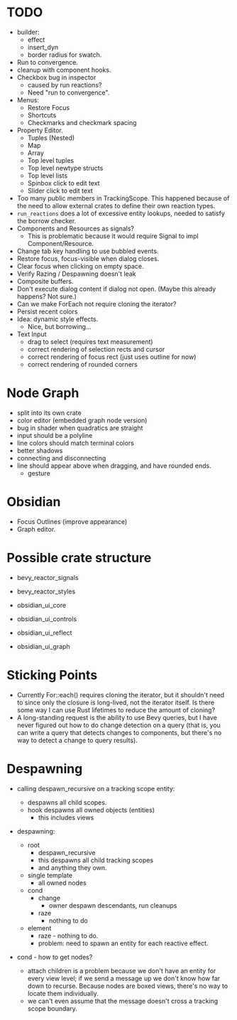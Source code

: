 # TODO

- builder:
  - effect
  - insert_dyn
  - border radius for swatch.
- Run to convergence.
- cleanup with component hooks.
- Checkbox bug in inspector
  - caused by run reactions?
  - Need "run to convergence".
- Menus:
  - Restore Focus
  - Shortcuts
  - Checkmarks and checkmark spacing
- Property Editor.
  - Tuples (Nested)
  - Map
  - Array
  - Top level tuples
  - Top level newtype structs
  - Top level lists
  - Spinbox click to edit text
  - Slider click to edit text
- Too many public members in TrackingScope. This happened because of the need to
  allow external crates to define their own reaction types.
- `run_reactions` does a lot of excessive entity lookups, needed to satisfy the borrow checker.
- Components and Resources as signals?
  - This is problematic because it would require Signal<T> to impl Component/Resource.
- Change tab key handling to use bubbled events.
- Restore focus, focus-visible when dialog closes.
- Clear focus when clicking on empty space.
- Verify Razing / Despawning doesn't leak
- Composite buffers.
- Don't execute dialog content if dialog not open. (Maybe this already happens? Not sure.)
- Can we make ForEach not require cloning the iterator?
- Persist recent colors
- Idea: dynamic style effects.
  - Nice, but borrowing...
- Text Input
  - drag to select (requires text measurement)
  - correct rendering of selection rects and cursor
  - correct rendering of focus rect (just uses outline for now)
  - correct rendering of rounded corners

# Node Graph

- split into its own crate
- color editor (embedded graph node version)
- bug in shader when quadratics are straight
- input should be a polyline
- line colors should match terminal colors
- better shadows
- connecting and disconnecting
- line should appear above when dragging, and have rounded ends.
  - gesture

# Obsidian

- Focus Outlines (improve appearance)
- Graph editor.

# Possible crate structure

- bevy_reactor_signals
- bevy_reactor_styles

- obsidian_ui_core
- obsidian_ui_controls
- obsidian_ui_reflect
- obsidian_ui_graph

# Sticking Points

- Currently For::each() requires cloning the iterator, but it shouldn't need to since only the
  closure is long-lived, not the iterator itself. Is there some way I can use Rust lifetimes to
  reduce the amount of cloning?
- A long-standing request is the ability to use Bevy queries, but I have never figured out how
  to do change detection on a query (that is, you can write a query that detects changes to
  components, but there's no way to detect a change to query results).

# Despawning

- calling despawn_recursive on a tracking scope entity:

  - despawns all child scopes.
  - hook despawns all owned objects (entities)
    - this includes views

- despawning:

  - root
    - despawn_recursive
    - this despawns all child tracking scopes
    - and anything they own.
  - single template
    - all owned nodes
  - cond
    - change
      - owner despawn descendants, run cleanups
    - raze
      - nothing to do
  - element
    - raze - nothing to do.
    - problem: need to spawn an entity for each reactive effect.

- cond - how to get nodes?
  - attach children is a problem because we don't have an entity for every view level;
    if we send a message up we don't know how far down to recurse. Because nodes are boxed
    views, there's no way to locate them individually.
  - we can't even assume that the message doesn't cross a tracking scope boundary.
